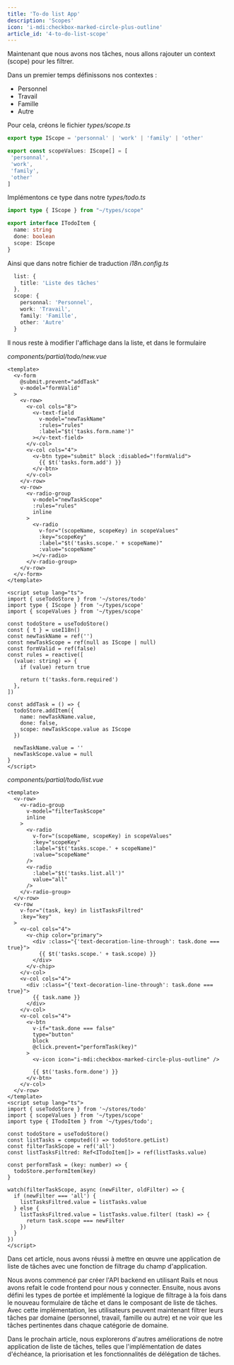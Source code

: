 ```yaml
---
title: 'To-do list App'
description: 'Scopes'
icon: 'i-mdi:checkbox-marked-circle-plus-outline'
article_id: '4-to-do-list-scope'
---
```


Maintenant que nous avons nos tâches, nous allons rajouter un context (scope) pour les filtrer.

Dans un premier temps définissons nos contextes :
 - Personnel
 - Travail
 - Famille
 - Autre

 Pour cela, créons le fichier *types/scope.ts*

 ```ts
export type IScope = 'personnal' | 'work' | 'family' | 'other'

export const scopeValues: IScope[] = [
  'personnal',
  'work',
  'family',
  'other'
]
 ```

Implémentons ce type dans notre *types/todo.ts*

```ts
import type { IScope } from "~/types/scope"

export interface ITodoItem {
  name: string
  done: boolean
  scope: IScope
}
```

Ainsi que dans notre fichier de traduction *i18n.config.ts*

```ts
  list: {
    title: 'Liste des tâches'
  },
  scope: {
    personnal: 'Personnel',
    work: 'Travail',
    family: 'Famille',
    other: 'Autre'
  }
```

Il nous reste à modifier l'affichage dans la liste, et dans le formulaire

*components/partial/todo/new.vue*

```vue
<template>
  <v-form 
    @submit.prevent="addTask" 
    v-model="formValid"
  >
    <v-row>
      <v-col cols="8">
        <v-text-field
          v-model="newTaskName"
          :rules="rules"
          :label="$t('tasks.form.name')"
        ></v-text-field>
      </v-col>
      <v-col cols="4">
        <v-btn type="submit" block :disabled="!formValid">
          {{ $t('tasks.form.add') }}
        </v-btn>
      </v-col>
    </v-row>
    <v-row>
      <v-radio-group
        v-model="newTaskScope"
        :rules="rules"
        inline
      >
        <v-radio
          v-for="(scopeName, scopeKey) in scopeValues"
          :key="scopeKey"
          :label="$t('tasks.scope.' + scopeName)"
          :value="scopeName"
        ></v-radio>
      </v-radio-group>
    </v-row>
  </v-form>
</template>

<script setup lang="ts">
import { useTodoStore } from '~/stores/todo'
import type { IScope } from '~/types/scope'
import { scopeValues } from '~/types/scope'

const todoStore = useTodoStore()
const { t } = useI18n()
const newTaskName = ref('')
const newTaskScope = ref(null as IScope | null)
const formValid = ref(false)
const rules = reactive([
  (value: string) => {
    if (value) return true

    return t('tasks.form.required')
  },
])

const addTask = () => {
  todoStore.addItem({
    name: newTaskName.value,
    done: false,
    scope: newTaskScope.value as IScope
  })

  newTaskName.value = ''
  newTaskScope.value = null
}
</script>

```

*components/partial/todo/list.vue*

```vue
<template>
  <v-row>
    <v-radio-group
      v-model="filterTaskScope"
      inline
    >
      <v-radio
        v-for="(scopeName, scopeKey) in scopeValues"
        :key="scopeKey"
        :label="$t('tasks.scope.' + scopeName)"
        :value="scopeName"
      />
      <v-radio
        :label="$t('tasks.list.all')"
        value="all"
      />
    </v-radio-group>
  </v-row>
  <v-row
    v-for="(task, key) in listTasksFiltred"
    :key="key"
  >
    <v-col cols="4">
      <v-chip color="primary">
        <div :class="{'text-decoration-line-through': task.done === true}">
          {{ $t('tasks.scope.' + task.scope) }}
        </div>
      </v-chip>
    </v-col>
    <v-col cols="4">
      <div :class="{'text-decoration-line-through': task.done === true}">
        {{ task.name }}
      </div>
    </v-col>
    <v-col cols="4">
      <v-btn 
        v-if="task.done === false"
        type="button" 
        block
        @click.prevent="performTask(key)"
      >
        <v-icon icon="i-mdi:checkbox-marked-circle-plus-outline" />
      
        {{ $t('tasks.form.done') }}
      </v-btn>
    </v-col>
  </v-row>
</template>
<script setup lang="ts">
import { useTodoStore } from '~/stores/todo'
import { scopeValues } from '~/types/scope'
import type { ITodoItem } from '~/types/todo';

const todoStore = useTodoStore()
const listTasks = computed(() => todoStore.getList)
const filterTaskScope = ref('all')
const listTasksFiltred: Ref<ITodoItem[]> = ref(listTasks.value)

const performTask = (key: number) => {
  todoStore.performItem(key)
}

watch(filterTaskScope, async (newFilter, oldFilter) => {
  if (newFilter === 'all') {
    listTasksFiltred.value = listTasks.value
  } else {
    listTasksFiltred.value = listTasks.value.filter( (task) => {
      return task.scope === newFilter
    })
  }
})
</script>
```

Dans cet article, nous avons réussi à mettre en œuvre une application de liste de tâches avec une fonction de filtrage du champ d'application. 

Nous avons commencé par créer l'API backend en utilisant Rails et nous avons refait le code frontend pour nous y connecter. Ensuite, nous avons défini les types de portée et implémenté la logique de filtrage à la fois dans le nouveau formulaire de tâche et dans le composant de liste de tâches. 
Avec cette implémentation, les utilisateurs peuvent maintenant filtrer leurs tâches par domaine (personnel, travail, famille ou autre) et ne voir que les tâches pertinentes dans chaque catégorie de domaine. 

Dans le prochain article, nous explorerons d'autres améliorations de notre application de liste de tâches, telles que l'implémentation de dates d'échéance, la priorisation et les fonctionnalités de délégation de tâches. 

